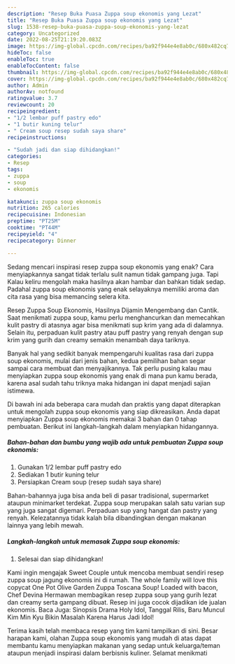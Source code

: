 ```yaml
---
description: "Resep Buka Puasa Zuppa soup ekonomis yang Lezat"
title: "Resep Buka Puasa Zuppa soup ekonomis yang Lezat"
slug: 1538-resep-buka-puasa-zuppa-soup-ekonomis-yang-lezat
category: Uncategorized
date: 2022-08-25T21:19:20.083Z
image: https://img-global.cpcdn.com/recipes/ba92f944e4e8ab0c/680x482cq70/zuppa-soup-ekonomis-foto-resep-utama.jpg
hideToc: false
enableToc: true
enableTocContent: false
thumbnail: https://img-global.cpcdn.com/recipes/ba92f944e4e8ab0c/680x482cq70/zuppa-soup-ekonomis-foto-resep-utama.jpg
cover: https://img-global.cpcdn.com/recipes/ba92f944e4e8ab0c/680x482cq70/zuppa-soup-ekonomis-foto-resep-utama.jpg
author: Admin
authorAv: notfound
ratingvalue: 3.7
reviewcount: 20
recipeingredient:
- "1/2 lembar puff pastry edo"
- "1 butir kuning telur"
- " Cream soup resep sudah saya share"
recipeinstructions:

- "Sudah jadi dan siap dihidangkan!"
categories:
- Resep
tags:
- zuppa
- soup
- ekonomis

katakunci: zuppa soup ekonomis 
nutrition: 265 calories
recipecuisine: Indonesian
preptime: "PT25M"
cooktime: "PT44M"
recipeyield: "4"
recipecategory: Dinner

---
```



Sedang mencari inspirasi resep zuppa soup ekonomis yang enak? Cara menyiapkannya sangat tidak terlalu sulit namun tidak gampang juga. Tapi Kalau keliru mengolah maka hasilnya akan hambar dan bahkan tidak sedap. Padahal zuppa soup ekonomis yang enak selayaknya memiliki aroma dan cita rasa yang bisa memancing selera kita.


Resep Zuppa Soup Ekonomis, Hasilnya Dijamin Mengembang dan Cantik. Saat menikmati zuppa soup, kamu perlu menghancurkan dan memecahkan kulit pastry di atasnya agar bisa menikmati sup krim yang ada di dalamnya. Selain itu, perpaduan kulit pastry atau puff pastry yang renyah dengan sup krim yang gurih dan creamy semakin menambah daya tariknya.

Banyak hal yang sedikit banyak mempengaruhi kualitas rasa dari zuppa soup ekonomis, mulai dari jenis bahan, kedua pemilihan bahan segar sampai cara membuat dan menyajikannya. Tak perlu pusing kalau mau menyiapkan zuppa soup ekonomis yang enak di mana pun kamu berada, karena asal sudah tahu triknya maka hidangan ini dapat menjadi sajian istimewa.


Di bawah ini ada beberapa cara mudah dan praktis yang dapat diterapkan untuk mengolah zuppa soup ekonomis yang siap dikreasikan. Anda dapat menyiapkan Zuppa soup ekonomis memakai 3 bahan dan 0 tahap pembuatan. Berikut ini langkah-langkah dalam menyiapkan hidangannya.

<!--inarticleads1-->

##### Bahan-bahan dan bumbu yang wajib ada untuk pembuatan Zuppa soup ekonomis:

1. Gunakan 1/2 lembar puff pastry edo
1. Sediakan 1 butir kuning telur
1. Persiapkan  Cream soup (resep sudah saya share)


Bahan-bahannya juga bisa anda beli di pasar tradisional, supermarket ataupun minimarket terdekat. Zuppa soup merupakan salah satu varian sup yang juga sangat digemari. Perpaduan sup yang hangat dan pastry yang renyah. Kelezatannya tidak kalah bila dibandingkan dengan makanan lainnya yang lebih mewah. 

<!--inarticleads2-->

##### Langkah-langkah untuk memasak Zuppa soup ekonomis:


1. Selesai dan siap dihidangkan!

Kami ingin mengajak Sweet Couple untuk mencoba membuat sendiri resep zuppa soup jagung ekonomis ini di rumah. The whole family will love this copycat One Pot Olive Garden Zuppa Toscana Soup! Loaded with bacon, Chef Devina Hermawan membagikan resep zuppa soup yang gurih lezat dan creamy serta gampang dibuat. Resep ini juga cocok dijadikan ide jualan ekonomis. Baca Juga: Sinopsis Drama Holy Idol, Tanggal Rilis, Baru Muncul Kim Min Kyu Bikin Masalah Karena Harus Jadi Idol! 

Terima kasih telah membaca resep yang tim kami tampilkan di sini. Besar harapan kami, olahan Zuppa soup ekonomis yang mudah di atas dapat membantu kamu menyiapkan makanan yang sedap untuk keluarga/teman ataupun menjadi inspirasi dalam berbisnis kuliner. Selamat menikmati
